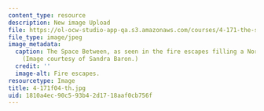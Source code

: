 ```yaml
---
content_type: resource
description: New image Upload
file: https://ol-ocw-studio-app-qa.s3.amazonaws.com/courses/4-171-the-space-between-workshop-fall-2004/1810a4ec90c593b42d1718aaf0cb756f_4-171f04-th.jpg
file_type: image/jpeg
image_metadata:
  caption: The Space Between, as seen in the fire escapes filling a North End alley.
    (Image courtesy of Sandra Baron.)
  credit: ''
  image-alt: Fire escapes.
resourcetype: Image
title: 4-171f04-th.jpg
uid: 1810a4ec-90c5-93b4-2d17-18aaf0cb756f
---
```

